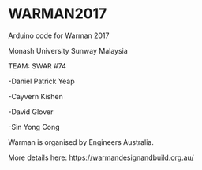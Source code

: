 # WARMAN2017
Arduino code for Warman 2017

Monash University Sunway Malaysia


TEAM: SWAR #74

-Daniel Patrick Yeap

-Cayvern Kishen

-David Glover

-Sin Yong Cong



Warman is organised by Engineers Australia.

More details here: https://warmandesignandbuild.org.au/
